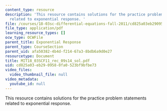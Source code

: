 ```yaml
---
content_type: resource
description: 'This resource contains solutions for the practice problem statements
  related to exponential response. '
file: /courses/18-03sc-differential-equations-fall-2011/cd825a03eb2909580fa0523bf9bfbe73_MIT18_03SCF11_rec_09s14_sol.pdf
file_type: application/pdf
learning_resource_types: []
ocw_type: OCWFile
parent_title: Exponential Response
parent_type: CourseSection
parent_uid: afa50382-4b4d-f214-67a3-8bdb6a9d0e27
resourcetype: Document
title: MIT18_03SCF11_rec_09s14_sol.pdf
uid: cd825a03-eb29-0958-0fa0-523bf9bfbe73
video_files:
  video_thumbnail_file: null
video_metadata:
  youtube_id: null
---
```

This resource contains solutions for the practice problem statements related to exponential response. 